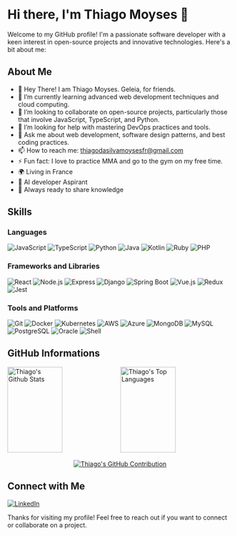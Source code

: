 # Hi there, I'm Thiago Moyses 👋

Welcome to my GitHub profile! I'm a passionate software developer with a keen interest in open-source projects and innovative technologies. Here's a bit about me:

## About Me

- 👋 Hey There! I am Thiago Moyses. Geleia, for friends.
- 🌱 I’m currently learning advanced web development techniques and cloud computing.
- 👯 I’m looking to collaborate on open-source projects, particularly those that involve JavaScript, TypeScript, and Python.
- 🤔 I’m looking for help with mastering DevOps practices and tools.
- 💬 Ask me about web development, software design patterns, and best coding practices.
- 📫 How to reach me: [thiagodasilvamoysesfr@gmail.com](mailto:thiagodasilvamoysesfr@gmail.com)
- ⚡ Fun fact: I love to practice MMA and go to the gym on my free time.
- 🌍 Living in France
- 🤖 AI developer Aspirant
- 🤝 Always ready to share knowledge

## Skills

### Languages
![JavaScript](https://img.shields.io/badge/-JavaScript-F7DF1E?style=flat&logo=javascript&logoColor=black)
![TypeScript](https://img.shields.io/badge/-TypeScript-3178C6?style=flat&logo=typescript&logoColor=white)
![Python](https://img.shields.io/badge/-Python-3776AB?style=flat&logo=python&logoColor=white)
![Java](https://img.shields.io/badge/-Java-007396?style=flat&logo=java&logoColor=white)
![Kotlin](https://img.shields.io/badge/-Kotlin-0095D5?style=flat&logo=kotlin&logoColor=white)
![Ruby](https://img.shields.io/badge/-Ruby-CC342D?style=flat&logo=ruby&logoColor=white)
![PHP](https://img.shields.io/badge/-PHP-777BB4?style=flat&logo=php&logoColor=white)

### Frameworks and Libraries
![React](https://img.shields.io/badge/-React-61DAFB?style=flat&logo=react&logoColor=black)
![Node.js](https://img.shields.io/badge/-Node.js-339933?style=flat&logo=node.js&logoColor=white)
![Express](https://img.shields.io/badge/-Express-000000?style=flat&logo=express&logoColor=white)
![Django](https://img.shields.io/badge/-Django-092E20?style=flat&logo=django&logoColor=white)
![Spring Boot](https://img.shields.io/badge/-Spring%20Boot-6DB33F?style=flat&logo=spring-boot&logoColor=white)
![Vue.js](https://img.shields.io/badge/-Vue.js-35495E?style=flat&logo=vue.js&logoColor=4FC08D)
![Redux](https://img.shields.io/badge/-Redux-593D88?style=flat&logo=redux&logoColor=white)
![Jest](https://img.shields.io/badge/-Jest-323330?style=flat&logo=Jest&logoColor=white)

### Tools and Platforms
![Git](https://img.shields.io/badge/-Git-F05032?style=flat&logo=git&logoColor=white)
![Docker](https://img.shields.io/badge/-Docker-2496ED?style=flat&logo=docker&logoColor=white)
![Kubernetes](https://img.shields.io/badge/-Kubernetes-326CE5?style=flat&logo=kubernetes&logoColor=white)
![AWS](https://img.shields.io/badge/-AWS-232F3E?style=flat&logo=amazon-aws&logoColor=white)
![Azure](https://img.shields.io/badge/-Azure-0078D4?style=flat&logo=microsoft-azure&logoColor=white)
![MongoDB](https://img.shields.io/badge/-MongoDB-4EA94B?style=flat&logo=mongodb&logoColor=white)
![MySQL](https://img.shields.io/badge/-MySQL-00000F?style=flat&logo=mysql&logoColor=white)
![PostgreSQL](https://img.shields.io/badge/-PostgreSQL-316192?style=flat&logo=postgresql&logoColor=white)
![Oracle](https://img.shields.io/badge/-Oracle-F80000?style=flat&logo=oracle&logoColor=black)
![Shell](https://img.shields.io/badge/-Shell_Script-121011?style=flat&logo=gnu-bash&logoColor=white)


## GitHub Informations

<a> 
    <a href="https://github.com/thiagomoyses"><img alt="Thiago's Github Stats" src="https://denvercoder1-github-readme-stats.vercel.app/api?username=thiagomoyses&show_icons=true&count_private=true&theme=react&border_color=7F3FBF&bg_color=0D1117&title_color=F85D7F&icon_color=F8D866" height="192px" width="49.5%"/></a>
  <a href="https://github.com/thiagomoyses"><img alt="Thiago's Top Languages" src="https://denvercoder1-github-readme-stats.vercel.app/api/top-langs/?username=thiagomoyses&langs_count=8&layout=compact&theme=react&border_color=7F3FBF&bg_color=0D1117&title_color=F85D7F&icon_color=F8D866" height="192px" width="49.5%"/></a>
  <br/>
</a>

<p align="center">
    <a href="https://github.com/thiagomoyses">
    <img src="https://github-profile-summary-cards.vercel.app/api/cards/profile-details?username=thiagomoyses&theme=radical" alt="Thiago's GitHub Contribution"/>
  </a>
</p>

## Connect with Me

[![LinkedIn](https://img.shields.io/badge/-LinkedIn-0077B5?style=flat&logo=linkedin&logoColor=white)](https://www.linkedin.com/in/thiago-moyses-7784b3bb/)

Thanks for visiting my profile! Feel free to reach out if you want to connect or collaborate on a project.
``` ▋
